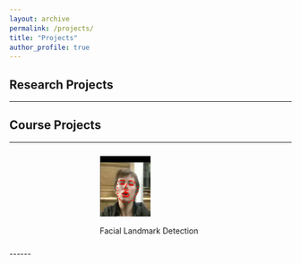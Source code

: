 ```yaml
---
layout: archive
permalink: /projects/
title: "Projects"
author_profile: true
---
```



## Research Projects
------



## Course Projects
------
<div style="display: flex; flex-wrap: wrap; justify-content: space-around;">
    <div style="margin: 10px;">
        <a href="https://github.com/RuolingFan/Facial-Landmark-Detection">
            <img src="../images/project_img/facial.png" alt="Project 1" style="width: 50%;">
        </a>
        <p>Facial Landmark Detection</p>
    </div>
</div>
------


